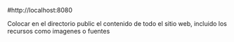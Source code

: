 
#http://localhost:8080


Colocar en el directorio public el contenido de todo el sitio web, incluido los recursos como imagenes o fuentes